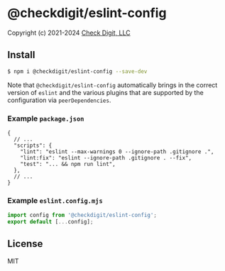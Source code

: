 # @checkdigit/eslint-config

Copyright (c) 2021-2024 [Check Digit, LLC](https://checkdigit.com)

## Install

```bash
$ npm i @checkdigit/eslint-config --save-dev
```

Note that `@checkdigit/eslint-config` automatically brings in the correct version of `eslint` and the various
plugins that are supported by the configuration via `peerDependencies`.

### Example `package.json`

```jsonc
{
  // ...
  "scripts": {
    "lint": "eslint --max-warnings 0 --ignore-path .gitignore .",
    "lint:fix": "eslint --ignore-path .gitignore . --fix",
    "test": "... && npm run lint",
  },
  // ...
}
```

### Example `eslint.config.mjs`

```javascript
import config from '@checkdigit/eslint-config';
export default [...config];
```

## License

MIT
